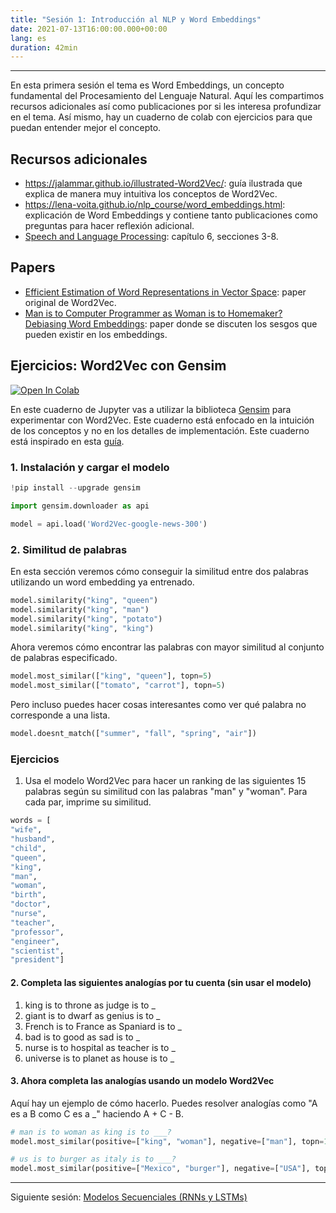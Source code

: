 ```yaml
---
title: "Sesión 1: Introducción al NLP y Word Embeddings"
date: 2021-07-13T16:00:00.000+00:00
lang: es
duration: 42min
---
```


<div>
    <CourseSummary
        description="Tras una introducción al Procesamiento de Lenguaje Natural, veremos cómo funcionan los Word Embeddings y Word2Vec, así como sus posibles usos y sesgos."
        video="https://www.youtube.com/embed/RunqyndjEbg"
        slides="https://github.com/somosnlp/nlp-de-cero-a-cien/blob/main/1_word_embeddings/word_embeddings.pdf"
        name="Omar Sanseviero"
        twitter="https://twitter.com/osanseviero"
        linkedin="https://www.linkedin.com/in/omarsanseviero/"
        github="https://github.com/osanseviero"
    />
</div>

---

En esta primera sesión el tema es Word Embeddings, un concepto fundamental del Procesamiento del Lenguaje Natural. Aquí les compartimos recursos adicionales así como publicaciones por si les interesa profundizar en el tema. Así mismo, hay un cuaderno de colab con ejercicios para que puedan entender mejor el concepto.

## Recursos adicionales

* https://jalammar.github.io/illustrated-Word2Vec/: guía ilustrada que explica de manera muy intuitiva los conceptos de Word2Vec.
* https://lena-voita.github.io/nlp_course/word_embeddings.html: explicación de Word Embeddings y contiene tanto publicaciones como preguntas para hacer reflexión adicional.
* [Speech and Language Processing](https://web.stanford.edu/~jurafsky/slp3/): capítulo 6, secciones 3-8.

## Papers

* [Efficient Estimation of Word Representations in Vector Space](https://arxiv.org/abs/1301.3781): paper original de Word2Vec.
* [Man is to Computer Programmer as Woman is to Homemaker? Debiasing Word Embeddings](https://papers.nips.cc/paper/2016/file/a486cd07e4ac3d270571622f4f316ec5-Paper.pdf): paper donde se discuten los sesgos que pueden existir en los embeddings.

## Ejercicios: Word2Vec con Gensim

<a href="https://colab.research.google.com/github/somosnlp/nlp-de-cero-a-cien/blob/main/1_word_embeddings/word2vec.ipynb" target="_parent"><img src="https://colab.research.google.com/assets/colab-badge.svg" alt="Open In Colab"/></a>

En este cuaderno de Jupyter vas a utilizar la biblioteca [Gensim](https://radimrehurek.com/gensim/index.html) para experimentar con Word2Vec. Este cuaderno está enfocado en la intuición de los conceptos y no en los detalles de implementación. Este cuaderno está inspirado en esta [guía](https://radimrehurek.com/gensim/auto_examples/tutorials/run_Word2Vec.html).


### 1. Instalación y cargar el modelo


```python
!pip install --upgrade gensim
```


```python
import gensim.downloader as api

model = api.load('Word2Vec-google-news-300')
```

### 2. Similitud de palabras

En esta sección veremos cómo conseguir la similitud entre dos palabras utilizando un word embedding ya entrenado.


```python
model.similarity("king", "queen")
model.similarity("king", "man")
model.similarity("king", "potato")
model.similarity("king", "king")
```

Ahora veremos cómo encontrar las palabras con mayor similitud al conjunto de palabras especificado.


```python
model.most_similar(["king", "queen"], topn=5)
model.most_similar(["tomato", "carrot"], topn=5)
```

Pero incluso puedes hacer cosas interesantes como ver qué palabra no corresponde a una lista.


```python
model.doesnt_match(["summer", "fall", "spring", "air"])
```

### Ejercicios

1. Usa el modelo Word2Vec para hacer un ranking de las siguientes 15 palabras según su similitud con las palabras "man" y "woman". Para cada par, imprime su similitud.


```python
words = [
"wife",
"husband",
"child",
"queen",
"king",
"man",
"woman",
"birth",
"doctor",
"nurse",
"teacher",
"professor",
"engineer",
"scientist",
"president"]
```

#### 2. Completa las siguientes analogías por tu cuenta (sin usar el modelo)

1. king is to throne as judge is to _
1. giant is to dwarf as genius is to _
1. French is to France as Spaniard is to _
1. bad is to good as sad is to _
1. nurse is to hospital as teacher is to _
1. universe is to planet as house is to _

#### 3. Ahora completa las analogías usando un modelo Word2Vec

Aquí hay un ejemplo de cómo hacerlo. Puedes resolver analogías como "A es a B como C es a _" haciendo A + C - B.


```python
# man is to woman as king is to ___?
model.most_similar(positive=["king", "woman"], negative=["man"], topn=1)
```


```python
# us is to burger as italy is to ___?
model.most_similar(positive=["Mexico", "burger"], negative=["USA"], topn=1)
```

---

Siguiente sesión: [Modelos Secuenciales (RNNs y LSTMs)](/nlp-de-cero-a-cien/sesion-02)
